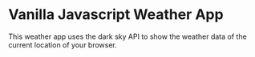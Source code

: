 # Vanilla Javascript Weather App

This weather app uses the dark sky API to show the weather data of the current location of your browser.